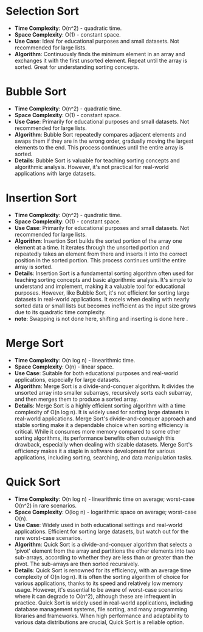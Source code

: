 # Selection Sort
- **Time Complexity**: O(n^2) - quadratic time.
- **Space Complexity**: O(1) - constant space.
- **Use Case**: Ideal for educational purposes and small datasets. Not recommended for large lists.
- **Algorithm**: Continuously finds the minimum element in an array and exchanges it with the first unsorted element. Repeat until the array is sorted. Great for understanding sorting concepts.


# Bubble Sort
- **Time Complexity**: O(n^2) - quadratic time.
- **Space Complexity**: O(1) - constant space.
- **Use Case**: Primarily for educational purposes and small datasets. Not recommended for large lists.
- **Algorithm**: Bubble Sort repeatedly compares adjacent elements and swaps them if they are in the wrong order, gradually moving the largest elements to the end. This process continues until the entire array is sorted.
- **Details**: Bubble Sort is valuable for teaching sorting concepts and algorithmic analysis. However, it's not practical for real-world applications with large datasets.


# Insertion Sort
- **Time Complexity**: O(n^2) - quadratic time.
- **Space Complexity**: O(1) - constant space.
- **Use Case**: Primarily for educational purposes and small datasets. Not recommended for large lists.
- **Algorithm**: Insertion Sort builds the sorted portion of the array one element at a time. It iterates through the unsorted portion and repeatedly takes an element from there and inserts it into the correct position in the sorted portion. This process continues until the entire array is sorted.
- **Details**: Insertion Sort is a fundamental sorting algorithm often used for teaching sorting concepts and basic algorithmic analysis. It's simple to understand and implement, making it a valuable tool for educational purposes. However, like Bubble Sort, it's not efficient for sorting large datasets in real-world applications. It excels when dealing with nearly sorted data or small lists but becomes inefficient as the input size grows due to its quadratic time complexity.
- **note**: Swapping is not done here, shifting and inserting is done here .



# Merge Sort

- **Time Complexity**: O(n log n) - linearithmic time.
- **Space Complexity**: O(n) - linear space.
- **Use Case**: Suitable for both educational purposes and real-world applications, especially for large datasets.
- **Algorithm**: Merge Sort is a divide-and-conquer algorithm. It divides the unsorted array into smaller subarrays, recursively sorts each subarray, and then merges them to produce a sorted array.
- **Details**: Merge Sort is a highly efficient sorting algorithm with a time complexity of O(n log n). It is widely used for sorting large datasets in real-world applications. Merge Sort's divide-and-conquer approach and stable sorting make it a dependable choice when sorting efficiency is critical. While it consumes more memory compared to some other sorting algorithms, its performance benefits often outweigh this drawback, especially when dealing with sizable datasets. Merge Sort's efficiency makes it a staple in software development for various applications, including sorting, searching, and data manipulation tasks.

# Quick Sort

- **Time Complexity**: O(n log n) - linearithmic time on average; worst-case O(n^2) in rare scenarios.
- **Space Complexity**: O(log n) - logarithmic space on average; worst-case O(n).
- **Use Case**: Widely used in both educational settings and real-world applications. Efficient for sorting large datasets, but watch out for the rare worst-case scenarios.
- **Algorithm**: Quick Sort is a divide-and-conquer algorithm that selects a 'pivot' element from the array and partitions the other elements into two sub-arrays, according to whether they are less than or greater than the pivot. The sub-arrays are then sorted recursively.
- **Details**: Quick Sort is renowned for its efficiency, with an average time complexity of O(n log n). It is often the sorting algorithm of choice for various applications, thanks to its speed and relatively low memory usage. However, it's essential to be aware of worst-case scenarios where it can degrade to O(n^2), although these are infrequent in practice. Quick Sort is widely used in real-world applications, including database management systems, file sorting, and many programming libraries and frameworks. When high performance and adaptability to various data distributions are crucial, Quick Sort is a reliable option.
